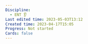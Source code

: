 ```yaml
---
Discipline:
  - ENT 👂
Last edited time: 2023-05-03T13:12
Created time: 2023-04-17T15:05
Progress: Not started
Cards: false
---
```

